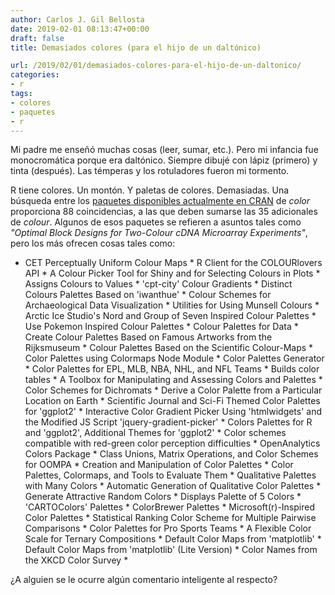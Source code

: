```yaml
---
author: Carlos J. Gil Bellosta
date: 2019-02-01 08:13:47+00:00
draft: false
title: Demasiados colores (para el hijo de un daltónico)

url: /2019/02/01/demasiados-colores-para-el-hijo-de-un-daltonico/
categories:
- r
tags:
- colores
- paquetes
- r
---
```





Mi padre  me enseñó muchas cosas (leer, sumar, etc.). Pero mi infancia fue monocromática porque era daltónico. Siempre dibujé con lápiz (primero) y tinta (después). Las témperas y los rotuladores fueron mi tormento.







R tiene colores. Un montón. Y paletas de colores. Demasiadas. Una búsqueda entre los [paquetes disponibles actualmente en CRAN](https://cran.r-project.org/web/packages/available_packages_by_name.html) de _color_ proporciona 88 coincidencias, a las que deben sumarse las 35 adicionales de _colour_. Algunos de esos paquetes se refieren a asuntos tales como _"Optimal Block Designs for Two-Colour cDNA Microarray Experiments"_, pero los más ofrecen cosas tales como:





  * CET Perceptually Uniform Colour Maps  * R Client for the COLOURlovers API  * A Colour Picker Tool for Shiny and for Selecting Colours in Plots  * Assigns Colours to Values  * 'cpt-city' Colour Gradients  * Distinct Colours Palettes Based on 'iwanthue'  * Colour Schemes for Archaeological Data Visualization  * Utilities for Using Munsell Colours  * Arctic Ice Studio's Nord and Group of Seven Inspired Colour Palettes  * Use Pokemon Inspired Colour Palettes  * Colour Palettes for Data  * Create Colour Palettes Based on Famous Artworks from the Rijksmuseum  * Colour Palettes Based on the Scientific Colour-Maps  * Color Palettes using Colormaps Node Module  * Color Palettes Generator  * Color Palettes for EPL, MLB, NBA, NHL, and NFL Teams  * Builds color tables  * A Toolbox for Manipulating and Assessing Colors and Palettes  * Color Schemes for Dichromats  * Derive a Color Palette from a Particular Location on Earth  * Scientific Journal and Sci-Fi Themed Color Palettes for 'ggplot2'  * Interactive Color Gradient Picker Using 'htmlwidgets' and the Modified JS Script 'jquery-gradient-picker'  * Colors Palettes for R and 'ggplot2', Additional Themes for 'ggplot2'  * Color schemes compatible with red-green color perception difficulties  * OpenAnalytics Colors Package  * Class Unions, Matrix Operations, and Color Schemes for OOMPA  * Creation and Manipulation of Color Palettes  * Color Palettes, Colormaps, and Tools to Evaluate Them  * Qualitative Palettes with Many Colors  * Automatic Generation of Qualitative Color Palettes  * Generate Attractive Random Colors  * Displays Palette of 5 Colors  * 'CARTOColors' Palettes  * ColorBrewer Palettes  * Microsoft(r)-Inspired Color Palettes  * Statistical Ranking Color Scheme for Multiple Pairwise Comparisons  * Color Palettes for Pro Sports Teams  * A Flexible Color Scale for Ternary Compositions  * Default Color Maps from 'matplotlib'  * Default Color Maps from 'matplotlib' (Lite Version)  * Color Names from the XKCD Color Survey  *





¿A alguien se le ocurre algún comentario inteligente al respecto?



